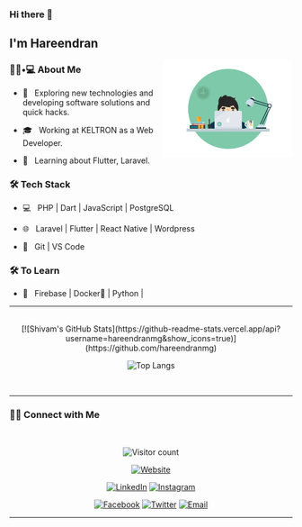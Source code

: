 ### Hi there 👋<h2> I'm Hareendran</h2>

<img src="https://github.com/nirala69/nirala69/blob/master/70804f7e25b11f29db904f2fa7b4cd9d.gif" width="230" align='right'>

<h3> 👨🏻•💻 About Me </h3>



- 🤔 &nbsp; Exploring new technologies and developing software solutions and quick hacks.

- 🎓 &nbsp; Working at KELTRON as a Web Developer.

- 🌱 &nbsp; Learning about Flutter, Laravel.


<h3>🛠 Tech Stack</h3>


- 💻 &nbsp; PHP | Dart | JavaScript | PostgreSQL

- 🌐 &nbsp; Laravel | Flutter | React Native | Wordpress

- 🔧 &nbsp; Git | VS Code 


<h3>🛠 To Learn</h3>

- 🔧 &nbsp; Firebase | Docker🐳 | Python |

<hr>



<br/>

<div align="center">
[![Shivam's GitHub Stats](https://github-readme-stats.vercel.app/api?username=hareendranmg&show_icons=true)](https://github.com/hareendranmg)



![Top Langs](https://github-readme-stats.vercel.app/api/top-langs/?username=hareendranmg&show_icons=true)
</div>
<br>



<hr>



<h3> 🤝🏻 Connect with Me </h3>

<br>

<div align="center">
  
![Visitor count](https://visitor-badge.laobi.icu/badge?page_id=hareendranmg.hareendranmg&style=flat-square)   

</div>


<div align="center">

<a href="https://hareendran.ml/"><img alt="Website" src="https://img.shields.io/badge/https://hareendran.ml-blueviolet?style=flat-square&logo=google-chrome"></a>
</div>

<div align="center">

<a href="https://www.linkedin.com/in/hareendran-mg-286a2296"><img alt="LinkedIn" src="https://img.shields.io/badge/LinkedIn-Hareendran%20MG-blue?style=flat-square&logo=linkedin"></a> <a href="https://www.instagram.com/hareendran_mg/"><img alt="Instagram" src="https://img.shields.io/badge/Instagram-hareendran_mg-red?style=flat-square&logo=instagram"></a>
</div>

<div align="center">

<a href="https://www.facebook.com/hareendranmg"><img alt="Facebook" src="https://img.shields.io/badge/FaceBook-Hareendran%20MG-informational?style=flat-square&logo=facebook"></a> <a href="https://twitter.com/hareendran_mg"><img alt="Twitter" src="https://img.shields.io/badge/Twitter-Hareendran%20MG-9cf?style=flat-square&logo=twitter"></a> <a href="mailto:hareendranmg@gmail.com"><img alt="Email" src="https://img.shields.io/badge/Email-hareendranmg@gmail.com-important?style=flat-square&logo=gmail"></a>

</div>


<hr>
